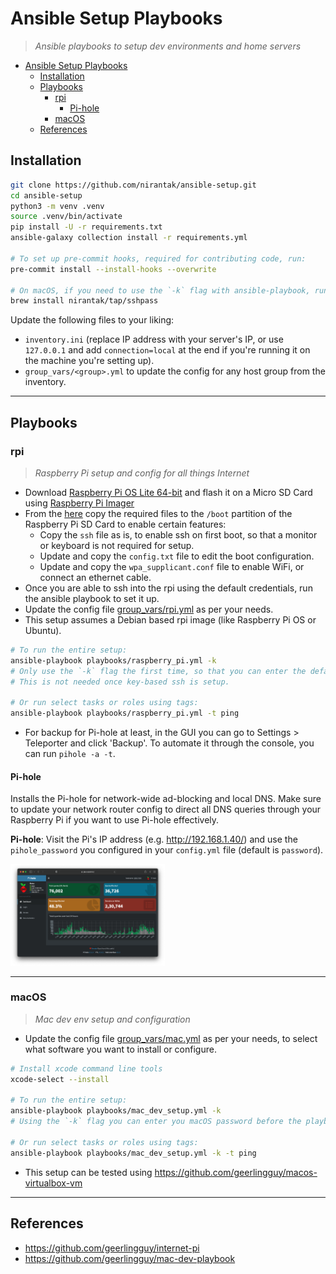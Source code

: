 # Ansible Setup Playbooks

> _Ansible playbooks to setup dev environments and home servers_

- [Ansible Setup Playbooks](#ansible-setup-playbooks)
  - [Installation](#installation)
  - [Playbooks](#playbooks)
    - [rpi](#rpi)
      - [Pi-hole](#pi-hole)
    - [macOS](#macos)
  - [References](#references)

## Installation

```bash
git clone https://github.com/nirantak/ansible-setup.git
cd ansible-setup
python3 -m venv .venv
source .venv/bin/activate
pip install -U -r requirements.txt
ansible-galaxy collection install -r requirements.yml

# To set up pre-commit hooks, required for contributing code, run:
pre-commit install --install-hooks --overwrite

# On macOS, if you need to use the `-k` flag with ansible-playbook, run:
brew install nirantak/tap/sshpass
```

Update the following files to your liking:

- `inventory.ini` (replace IP address with your server's IP, or use `127.0.0.1` and add `connection=local` at the end if you're running it on the machine you're setting up).
- `group_vars/<group>.yml` to update the config for any host group from the inventory.

---

## Playbooks

### rpi

> _Raspberry Pi setup and config for all things Internet_

- Download [Raspberry Pi OS Lite 64-bit](https://www.raspberrypi.com/software/operating-systems/#raspberry-pi-os-64-bit) and flash it on a Micro SD Card using [Raspberry Pi Imager](https://www.raspberrypi.com/software/)
- From the [here](roles/raspberry_pi/files/boot) copy the required files to the `/boot` partition of the Raspberry Pi SD Card to enable certain features:
  - Copy the `ssh` file as is, to enable ssh on first boot, so that a monitor or keyboard is not required for setup.
  - Update and copy the `config.txt` file to edit the boot configuration.
  - Update and copy the `wpa_supplicant.conf` file to enable WiFi, or connect an ethernet cable.
- Once you are able to ssh into the rpi using the default credentials, run the ansible playbook to set it up.
- Update the config file [group_vars/rpi.yml](group_vars/rpi.yml) as per your needs.
- This setup assumes a Debian based rpi image (like Raspberry Pi OS or Ubuntu).

```bash
# To run the entire setup:
ansible-playbook playbooks/raspberry_pi.yml -k
# Only use the `-k` flag the first time, so that you can enter the default ssh password.
# This is not needed once key-based ssh is setup.

# Or run select tasks or roles using tags:
ansible-playbook playbooks/raspberry_pi.yml -t ping
```

- For backup for Pi-hole at least, in the GUI you can go to Settings > Teleporter and click 'Backup'. To automate it through the console, you can run `pihole -a -t`.

#### Pi-hole

Installs the Pi-hole for network-wide ad-blocking and local DNS. Make sure to update your network router config to direct all DNS queries through your Raspberry Pi if you want to use Pi-hole effectively.

**Pi-hole**: Visit the Pi's IP address (e.g. http://192.168.1.40/) and use the `pihole_password` you configured in your `config.yml` file (default is `password`).

<img src=".github/images/pi-hole.png" title="Pi-hole Dashboard" width="49%" />

---

### macOS

> _Mac dev env setup and configuration_

- Update the config file [group_vars/mac.yml](group_vars/mac.yml) as per your needs, to select what software you want to install or configure.

```bash
# Install xcode command line tools
xcode-select --install

# To run the entire setup:
ansible-playbook playbooks/mac_dev_setup.yml -k
# Using the `-k` flag you can enter you macOS password before the playbook runs

# Or run select tasks or roles using tags:
ansible-playbook playbooks/mac_dev_setup.yml -k -t ping
```

- This setup can be tested using https://github.com/geerlingguy/macos-virtualbox-vm

---

## References

- https://github.com/geerlingguy/internet-pi
- https://github.com/geerlingguy/mac-dev-playbook

